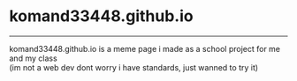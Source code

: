 <h1>komand33448.github.io</h1>
<hr>
komand33448.github.io is a meme page i made as a school project for me and my class <br>
(im not a web dev dont worry i have standards, just wanned to try it)
